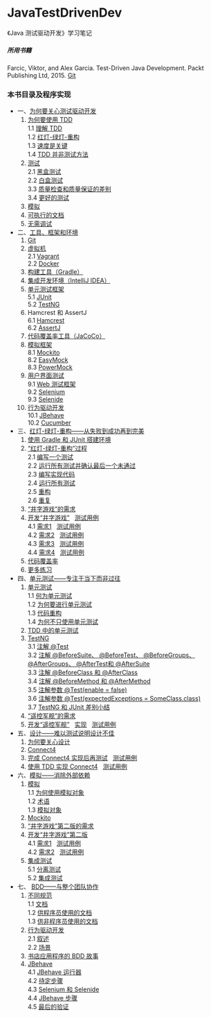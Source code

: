 # JavaTestDrivenDev
《Java 测试驱动开发》学习笔记
##### 所用书籍 #####
Farcic, Viktor, and Alex Garcia. Test-Driven Java Development. Packt Publishing Ltd, 2015. [Git](https://bitbucket.org/vfarcic)
### 本书目录及程序实现 ###
 - 一、[为何要关心测试驱动开发](src/main/java/com/java/testdriven/chapter01)
    1. [为何要使用 TDD](src/main/java/com/java/testdriven/chapter01/Course10WhyTDD.java)  
    	1.1	[理解 TDD](src/main/java/com/java/testdriven/chapter01/Course11Understanding.java)  
    	1.2	[红灯-绿灯-重构](src/main/java/com/java/testdriven/chapter01/Course12RedGreenRefactor.java)  
    	1.3	[速度是关键](src/main/java/com/java/testdriven/chapter01/Course13SpeedIsKey.java)  
    	1.4	[TDD 并非测试方法](src/main/java/com/java/testdriven/chapter01/Course14NotTesting.java) 
    2.	[测试](src/main/java/com/java/testdriven/chapter01/Course20Testing.java)  
    	2.1	[黑盒测试](src/main/java/com/java/testdriven/chapter01/Course21BlackBoxTesting.java)  
    	2.2	[白盒测试](src/main/java/com/java/testdriven/chapter01/Course22WhiteBoxTesting.java)  
    	3.3	[质量检查和质量保证的差别](src/main/java/com/java/testdriven/chapter01/Course23QCandQA.java)  
    	3.4	[更好的测试](src/main/java/com/java/testdriven/chapter01/Course24BetterTests.java)  
    3.	[模拟](src/main/java/com/java/testdriven/chapter01/Course3Mocking.java)
    4.	[可执行的文档](src/main/java/com/java/testdriven/chapter01/Course4ExecutableDocument.java)
    5.	[无需调试](src/main/java/com/java/testdriven/chapter01/Course5NoDebugging.java)  
- 二、[工具、框架和环境](src/main/java/com/java/testdriven/chapter02)
    1.	[Git](src/main/java/com/java/testdriven/chapter02/Course01Git.java)
    2.	[虚拟机](src/main/java/com/java/testdriven/chapter02/Course020VirtualMachines.java)   
    	2.1	[Vagrant](src/main/java/com/java/testdriven/chapter02/Course021Vagrant.java)  
    	2.2	[Docker](src/main/java/com/java/testdriven/chapter02/Course022Docker.java)  
    3.	[构建工具（Gradle）](src/main/java/com/java/testdriven/chapter02/Course03BuildTools.java)
    4.	[集成开发环境（IntelliJ IDEA）](src/main/java/com/java/testdriven/chapter02/Course04DevEnvironment.java)
    5.	[单元测试框架](src/main/java/com/java/testdriven/chapter02/Course050UnitTesting.java)  
    	5.1	[JUnit](src/main/java/com/java/testdriven/chapter02/Course051JUnit.java)  
    	5.2	[TestNG](src/main/java/com/java/testdriven/chapter02/Course052TestNG.java)  
    6.	Hamcrest 和 AssertJ  
    	6.1	[Hamcrest](src/main/java/com/java/testdriven/chapter02/Course061Hamcrest.java)  
    	6.2	[AssertJ](src/main/java/com/java/testdriven/chapter02/Course062AssertJ.java)  
    7.	[代码覆盖率工具（JaCoCo）](src/main/java/com/java/testdriven/chapter02/Course07JaCoCo.java)
    8.	[模拟框架](src/main/java/com/java/testdriven/chapter02/Course080MockingFrameworks.java)  
    	8.1	[Mockito](src/main/java/com/java/testdriven/chapter02/Course081Mockito.java)  
    	8.2	[EasyMock](src/main/java/com/java/testdriven/chapter02/Course082EasyMock.java)  
    	8.3	[PowerMock](src/main/java/com/java/testdriven/chapter02/Course083PowerMock.java)  
    9.	[用户界面测试](src/main/java/com/java/testdriven/chapter02/Course090UserInterfaceTesting.java)  
    	9.1	[Web 测试框架](src/main/java/com/java/testdriven/chapter02/Course091WebTesting.java)  
    	9.2	[Selenium](src/main/java/com/java/testdriven/chapter02/Course092Selenium.java)  
    	9.3	[Selenide](src/main/java/com/java/testdriven/chapter02/Course093Selenide.java)  
    10.	[行为驱动开发](src/main/java/com/java/testdriven/chapter02/Course100BehaviorDrivenDev.java)  
    	10.1	[JBehave](src/main/java/com/java/testdriven/chapter02/Course101JBehave.java)  
    	10.2	[Cucumber](src/main/java/com/java/testdriven/chapter02/Course102Cucumber.java)  
- 三、[红灯-绿灯-重构——从失败到成功再到完美](src/main/java/com/java/testdriven/chapter03)  
    1.	[使用 Gradle 和 JUnit 搭建环境](src/main/java/com/java/testdriven/chapter03/Course1SetEnvironment.java)  
    2.	[“红灯-绿灯-重构”过程](src/main/java/com/java/testdriven/chapter03/Course20Process.java)   
    	2.1	[编写一个测试](src/main/java/com/java/testdriven/chapter03/Course21WriteTest.java)  
    	2.2	[运行所有测试并确认最后一个未通过](src/main/java/com/java/testdriven/chapter03/Course22LastOneFailing.java)  
    	2.3	[编写实现代码](src/main/java/com/java/testdriven/chapter03/Course23WriteCode.java)  
    	2.4	[运行所有测试](src/main/java/com/java/testdriven/chapter03/Course24RunAllTests.java)  
    	2.5	[重构](src/main/java/com/java/testdriven/chapter03/Course25Refactor.java)  
    	2.6	[重复](src/main/java/com/java/testdriven/chapter03/Course26Repeat.java)  
    3.	[“井字游戏”的需求](src/main/java/com/java/testdriven/chapter03/Course3TicTacToe.java)
    4.	[开发“井字游戏”](src/main/java/com/java/testdriven/chapter03/Course4DevTicTacToeAll.java)&nbsp;&nbsp;&nbsp;[测试用例](src/test/java/com/java/testdriven/chapter03/Course4DevTicTacToeAllTest.java)   
    	4.1	[需求1](src/main/java/com/java/testdriven/chapter03/Course4DevTicTacToe1.java)&nbsp;&nbsp;&nbsp;[测试用例](src/test/java/com/java/testdriven/chapter03/Course4DevTicTacToe1Test.java)  
    	4.2	[需求2](src/main/java/com/java/testdriven/chapter03/Course4DevTicTacToe2.java)&nbsp;&nbsp;&nbsp;[测试用例](src/test/java/com/java/testdriven/chapter03/Course4DevTicTacToe2Test.java)  
    	4.3	[需求3](src/main/java/com/java/testdriven/chapter03/Course4DevTicTacToe3.java)&nbsp;&nbsp;&nbsp;[测试用例](src/test/java/com/java/testdriven/chapter03/Course4DevTicTacToe3Test.java)  
    	4.4	[需求4](src/main/java/com/java/testdriven/chapter03/Course4DevTicTacToe4.java)&nbsp;&nbsp;&nbsp;[测试用例](src/test/java/com/java/testdriven/chapter03/Course4DevTicTacToe4Test.java)  
    5.	[代码覆盖率](src/main/java/com/java/testdriven/chapter03/Course5CodeCoverage.java)
    6. [更多练习](src/main/java/com/java/testdriven/chapter03/Course6MoreExercises.java)  
- 四、[单元测试——专注于当下而非过往](src/main/java/com/java/testdriven/chapter04)  
     1.	[单元测试](src/main/java/com/java/testdriven/chapter04/Course10UnitTesting.java)  
     	1.1	[何为单元测试](src/main/java/com/java/testdriven/chapter04/Course11WhatUnitTesting.java)  
     	1.2	[为何要进行单元测试](src/main/java/com/java/testdriven/chapter04/Course12WhyUnitTesting.java)  
     	1.3	[代码重构](src/main/java/com/java/testdriven/chapter04/Course13CodeRefactor.java)  
     	1.4	[为何不只使用单元测试](src/main/java/com/java/testdriven/chapter04/Course14NotExclusively.java)  
     2.	[TDD 中的单元测试](src/main/java/com/java/testdriven/chapter04/Course2UnitTestingWithTDD.java)   
     3.	[TestNG](src/main/java/com/java/testdriven/chapter04/Course30TestNG.java)  
     	3.1	[注解 @Test](src/main/java/com/java/testdriven/chapter04/Course31Test.java)  
     	3.2	[注解 @BeforeSuite、 @BeforeTest、 @BeforeGroups、 @AfterGroups、 @AfterTest和 @AfterSuite](src/main/java/com/java/testdriven/chapter04/Course32BeforeSuite.java)  
     	3.3	[注解 @BeforeClass 和 @AfterClass](src/main/java/com/java/testdriven/chapter04/Course33BeforeClass.java)  
     	3.4	[注解 @BeforeMethod 和 @AfterMethod](src/main/java/com/java/testdriven/chapter04/Course34BeforeMethod.java)  
     	3.5	[注解参数 @Test(enable = false)](src/main/java/com/java/testdriven/chapter04/Course35Enable.java)  
     	3.6	[注解参数 @Test(expectedExceptions = SomeClass.class)](src/main/java/com/java/testdriven/chapter04/Course36ExpectedExceptions.java)   
     	3.7	[TestNG 和 JUnit 差别小结](src/main/java/com/java/testdriven/chapter04/Course37vsJUnit.java)   
     4.	[“遥控军舰”的需求](src/main/java/com/java/testdriven/chapter04/Course4Ship.java)   
     5.	[开发“遥控军舰”](src/main/java/com/java/testdriven/chapter04/Course5DevShipAll.java)&nbsp;&nbsp;&nbsp;[实现](src/main/java/com/java/testdriven/chapter04/Ship.java)&nbsp;&nbsp;&nbsp;[测试用例](src/test/java/com/java/testdriven/chapter04/ShipSpec.java)   
- 五、[设计——难以测试说明设计不佳](src/main/java/com/java/testdriven/chapter05)  
    1.	[为何要关心设计](src/main/java/com/java/testdriven/chapter05/Course1CareDesign.java)  
    2.	[Connect4](src/main/java/com/java/testdriven/chapter05/Course2Connect4.java)   
    3.	[完成 Connect4 实现后再测试](src/main/java/com/java/testdriven/chapter05/Course3TestTheLast.java)&nbsp;&nbsp;&nbsp;[测试用例](src/test/java/com/java/testdriven/chapter05/Course3TestTheLastTest.java)  
    4.	[使用 TDD 实现 Connect4](src/main/java/com/java/testdriven/chapter05/Course4TheTDD.java)&nbsp;&nbsp;&nbsp;[测试用例](src/test/java/com/java/testdriven/chapter05/Course4TheTDDTest.java)  
- 六、[模拟——消除外部依赖](src/main/java/com/java/testdriven/chapter06)
    1.	[模拟](src/main/java/com/java/testdriven/chapter06/Course10Mocking.java)  
    	1.1	[为何使用模拟对象](src/main/java/com/java/testdriven/chapter06/Course11WhyMocking.java)  
    	1.2	[术语](src/main/java/com/java/testdriven/chapter06/Course12Terminology.java)  
    	1.3	[模拟对象](src/main/java/com/java/testdriven/chapter06/Course13MockObjects.java)  
    2.	[Mockito](src/main/java/com/java/testdriven/chapter06/Course2Mockito.java)   
    3.	[“井字游戏”第二版的需求](src/main/java/com/java/testdriven/chapter06/Course3TicTacToeV2.java)
    4.	[开发“井字游戏”第二版](src/main/java/com/java/testdriven/chapter06/Course40DevTicTacToeV2.java)  
		4.1	[需求1](src/main/java/com/java/testdriven/chapter06/Course41DevTicTacToeV2.java)&nbsp;&nbsp;&nbsp;[测试用例](src/test/java/com/java/testdriven/chapter06/Course41DevTicTacToeV2Test.java)  
		4.2	[需求2](src/main/java/com/java/testdriven/chapter06/Course42DevTicTacToeV2.java)&nbsp;&nbsp;&nbsp;[测试用例](src/test/java/com/java/testdriven/chapter06/Course42DevTicTacToeV2Test.java)     
    5.	[集成测试](src/main/java/com/java/testdriven/chapter06/Course50IntegrationTests.java)     
		5.1	[分离测试](src/main/java/com/java/testdriven/chapter06/Course51TestsSeparation.java)      
		5.2	[集成测试](src/main/java/com/java/testdriven/chapter06/Course52IntegrationTest.java)     
- 七、 [BDD——与整个团队协作](src/main/java/com/java/testdriven/chapter07)
    1.	[不同规范](src/main/java/com/java/testdriven/chapter07/Course10Specifications.java)  
    	1.1	[文档](src/main/java/com/java/testdriven/chapter07/Course11Documentation.java)  
    	1.2	[供程序员使用的文档](src/main/java/com/java/testdriven/chapter07/Course12DocForCoders.java)  
    	1.3	[供非程序员使用的文档](src/main/java/com/java/testdriven/chapter07/Course13DocForNonCoders.java)  
    2.	[行为驱动开发](src/main/java/com/java/testdriven/chapter07/Course20BehaviorDriven.java)   
		2.1	[叙述](src/main/java/com/java/testdriven/chapter07/Course21Narrative.java)  
		2.2	[场景](src/main/java/com/java/testdriven/chapter07/Course22Scenarios.java)
    3.	[书店应用程序的 BDD 故事](src/main/java/com/java/testdriven/chapter07/Course3BooksStore.java)  
    4.	[JBehave](src/main/java/com/java/testdriven/chapter07/Course40JBehave.java)   
		4.1	[JBehave 运行器](src/main/java/com/java/testdriven/chapter07/Course41JBehaveRunner.java)  
		4.2	[待定步骤](src/main/java/com/java/testdriven/chapter07/Course42PendingSteps.java)  
		4.3	[Selenium 和 Selenide](src/main/java/com/java/testdriven/chapter07/Course43SeleniumSelenide.java)  
		4.4	[JBehave 步骤](src/main/java/com/java/testdriven/chapter07/Course44JBehaveSteps.java)  
		4.5	[最后的验证](src/main/java/com/java/testdriven/chapter07/Course45FinalValidation.java)   